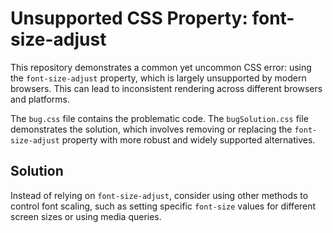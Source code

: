 # Unsupported CSS Property: font-size-adjust

This repository demonstrates a common yet uncommon CSS error: using the `font-size-adjust` property, which is largely unsupported by modern browsers.  This can lead to inconsistent rendering across different browsers and platforms.

The `bug.css` file contains the problematic code. The `bugSolution.css` file demonstrates the solution, which involves removing or replacing the `font-size-adjust` property with more robust and widely supported alternatives.

## Solution

Instead of relying on `font-size-adjust`, consider using other methods to control font scaling, such as setting specific `font-size` values for different screen sizes or using media queries.